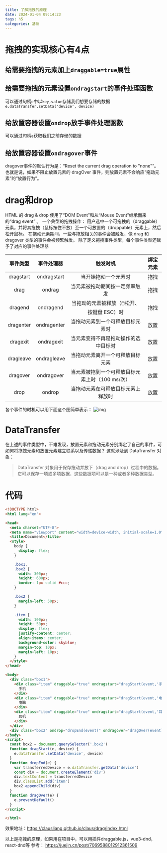 ```yaml
---
title: 了解拖拽的原理
date: 2024-01-04 09:14:23
tags: h5
categories: 基础
---
```

<script type="text/javascript" src="/custom.js"></script>

# 拖拽的实现核心有4点
## 给需要拖拽的元素加上`draggable=true`属性
## 给需要拖拽的元素设置`ondragstart`的事件处理函数
可以通过句柄`e`中以`key,value`存储我们想要存储的数据
`e.dataTransfer.setData('device', device)`
## 给放置容器设置`ondrop`放手事件处理函数
可以通过句柄`e`获取我们之前存储的数据
## 给放置容器设置`ondragover`事件
dragover事件的默认行为是：“Reset the current drag operation to "none"”。也就是说，如果不阻止放置元素的 dragOver 事件，则放置元素不会响应“拖动元素”的“放置行为”。

# drag和drop
HTML 的 drag & drop 使用了“DOM Event”和从“Mouse Event”继承而来的“drag event” 。
一个典型的拖拽操作： 用户选中一个可拖拽的（draggable）元素，并将其拖拽（鼠标按住不放）至一个可放置的（droppable）元素上，然后松开鼠标。
在拖动元素期间，一些与拖放相关的事件会被触发，像 drag 和 dragover 类型的事件会被频繁触发。
除了定义拖拽事件类型，每个事件类型还赋予了对应的事件处理器

| 事件类型 | 事件处理器 | 触发时机 | 绑定元素 |
|:-:|:-:|:-:|:-:|
| dragstart | ondragstart | 当开始拖动一个元素时 | 拖拽|
|drag	|ondrag	|当元素被拖动期间按一定频率触发|	拖拽|
|dragend|	ondragend|	当拖动的元素被释放（🖱️松开、按键盘 ESC）时	|拖拽|
|dragenter|	ondragenter|	当拖动元素到一个可释放目标元素时|	放置|
|dragexit|	ondragexit|	当元素变得不再是拖动操作的选中目标时|	放置|
|dragleave|	ondragleave|	当拖动元素离开一个可释放目标元素|	放置|
|dragover|	ondragover|	当元素被拖到一个可释放目标元素上时（100 ms/次）|	放置|
|drop|	ondrop|	当拖动元素在可释放目标元素上释放时	|放置|

各个事件的时机可以用下面这个图简单表示：
![img](http://liangyonggang.com/imgasset/drag-2024-1-4.png)
# DataTransfer
在上述的事件类型中，不难发现，放置元素和拖动元素分别绑定了自己的事件，可如何将拖拽元素和放置元素建立联系以及传递数据？
这就涉及到 DataTransfer 对象：
> DataTransfer 对象用于保存拖动并放下（drag and drop）过程中的数据。它可以保存一项或多项数据，这些数据项可以是一种或者多种数据类型。

# 代码
```html
<!DOCTYPE html>
<html lang="en">

<head>
  <meta charset="UTF-8">
  <meta name="viewport" content="width=device-width, initial-scale=1.0">
  <title>Document</title>
  <style>
    body {
      display: flex;
    }

    .box1,
    .box2 {
      width: 300px;
      height: 600px;
      border: 1px solid #ccc;
    }

    .box2 {
      margin-left: 50px;
    }

    .item {
      width: 100px;
      height: 50px;
      display: flex;
      justify-content: center;
      align-items: center;
      background-color: skyblue;
      margin-top: 10px;
      margin-left: 10px;
    }
  </style>
</head>

<body>
  <div class="box1">
    <div class="item" draggable="true" ondragstart="dragStart(event,'手机')">
      手机
    </div>
    <div class="item" draggable="true" ondragstart="dragStart(event,'电脑')">
      电脑
    </div>
    <div class="item" draggable="true" ondragstart="dragStart(event,'耳机')">
      耳机
    </div>
  </div>
  <div class="box2" ondrop="dropEnd(event)" ondragover="dragOver(event)"></div>
</body>
<script>
  const box2 = document.querySelector('.box2')
  function dragStart(e, device) {
    e.dataTransfer.setData('device', device)
  }
  function dropEnd(e) {
    var transferredDevice = e.dataTransfer.getData('device')
    const div = document.createElement('div')
    div.textContent = transferredDevice
    div.classList.add('item')
    box2.appendChild(div)
  }
  function dragOver(e) {
    e.preventDefault()
  }
</script>

</html>
```
效果地址：https://clausliang.github.io/claus/drag/index.html

以上是拖拽的原理，如果用在项目中，可以用插件draggable.js，vue3-dnd，react-dnd等
参考：
https://juejin.cn/post/7069588012912361509

